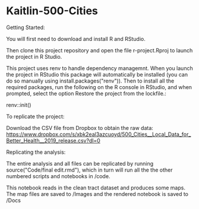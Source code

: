 # Kaitlin-500-Cities

Getting Started:

You will first need to download and install R and RStudio.

Then clone this project repository and open the file r-project.Rproj to launch the project in R Studio.

This project uses renv to handle dependency managemnt. When you launch the project in RStudio this package will automatically be installed (you can do so manually using install.packages("renv")). Then to install all the required packages, run the following on the R console in RStudio, and when prompted, select the option Restore the project from the lockfile.:

renv::init()



To replicate the project:

Download the CSV file from Dropbox to obtain the raw data:
https://www.dropbox.com/s/xbk2eal3azcuoyd/500_Cities__Local_Data_for_Better_Health__2019_release.csv?dl=0



Replicating the analysis:

The entire analysis and all files can be replicated by running source("Code/final edit.rmd"), which in turn will run all the the other numbered scripts and notebooks in /code.

This notebook reads in the clean tract dataset and produces some maps. The map files are saved to /Images and the rendered notebook is saved to /Docs
